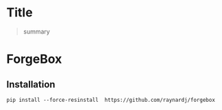 # Title
> summary


# ForgeBox

## Installation
```
pip install --force-resinstall  https://github.com/raynardj/forgebox
```
